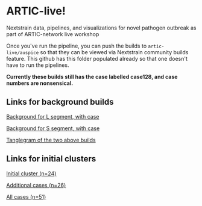 # ARTIC-live!

Nextstrain data, pipelines, and visualizations for novel pathogen outbreak as part of ARTIC-network live workshop

Once you've run the pipeline, you can push the builds to `artic-live/auspice` so that they can be viewed via Nextstrain community builds feature. 
This github has this folder populated already so that one doesn't have to run the pipelines.

**Currently these builds still has the case labelled case128, and case numbers are nonsensical.**

## Links for background builds

[Background for L segment, with case](https://nextstrain.org/community/emmahodcroft/artic-live/arenavirus/L)

[Background for S segment, with case](https://nextstrain.org/community/emmahodcroft/artic-live/arenavirus/S)

[Tanglegram of the two above builds](https://nextstrain.org/community/emmahodcroft/artic-live/arenavirus/L:community/emmahodcroft/artic-live/arenavirus/S)

## Links for initial clusters 

[Initial cluster (n=24)](https://nextstrain.org/community/emmahodcroft/artic-live/HMFV/initial-cluster)

[Additional cases (n=26)](https://nextstrain.org/community/emmahodcroft/artic-live/HMFV/additional-cases)

[All cases (n=51)](https://nextstrain.org/community/emmahodcroft/artic-live/HMFV/all-cases)